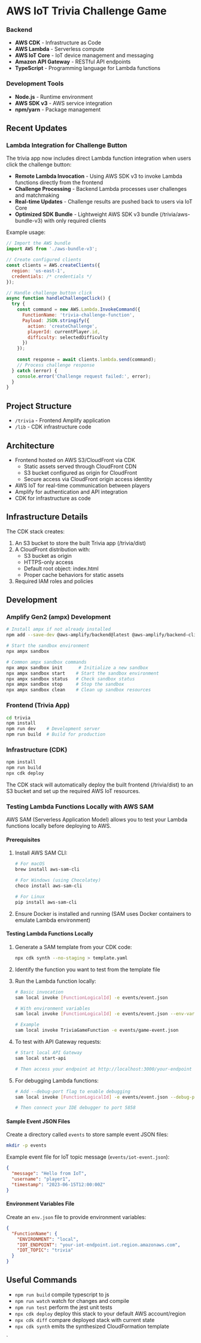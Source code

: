 # AWS IoT Trivia Challenge Game

### Backend
- **AWS CDK** - Infrastructure as Code
- **AWS Lambda** - Serverless compute
- **AWS IoT Core** - IoT device management and messaging
- **Amazon API Gateway** - RESTful API endpoints
- **TypeScript** - Programming language for Lambda functions

### Development Tools
- **Node.js** - Runtime environment
- **AWS SDK v3** - AWS service integration
- **npm/yarn** - Package management

## Recent Updates

### Lambda Integration for Challenge Button
The trivia app now includes direct Lambda function integration when users click the challenge button:

- **Remote Lambda Invocation** - Using AWS SDK v3 to invoke Lambda functions directly from the frontend
- **Challenge Processing** - Backend Lambda processes user challenges and matchmaking
- **Real-time Updates** - Challenge results are pushed back to users via IoT Core
- **Optimized SDK Bundle** - Lightweight AWS SDK v3 bundle (/trivia/aws-bundle-v3) with only required clients

Example usage:
```javascript
// Import the AWS bundle
import AWS from './aws-bundle-v3';

// Create configured clients
const clients = AWS.createClients({
  region: 'us-east-1',
  credentials: /* credentials */
});

// Handle challenge button click
async function handleChallengeClick() {
  try {
    const command = new AWS.Lambda.InvokeCommand({
      FunctionName: 'trivia-challenge-function',
      Payload: JSON.stringify({
        action: 'createChallenge',
        playerId: currentPlayer.id,
        difficulty: selectedDifficulty
      })
    });
    
    const response = await clients.lambda.send(command);
    // Process challenge response
  } catch (error) {
    console.error('Challenge request failed:', error);
  }
}
```

## Project Structure

- `/trivia` - Frontend Amplify application
- `/lib` - CDK infrastructure code

## Architecture

- Frontend hosted on AWS S3/CloudFront via CDK
  - Static assets served through CloudFront CDN
  - S3 bucket configured as origin for CloudFront
  - Secure access via CloudFront origin access identity
- AWS IoT for real-time communication between players
- Amplify for authentication and API integration
- CDK for infrastructure as code

## Infrastructure Details

The CDK stack creates:
1. An S3 bucket to store the built Trivia app (/trivia/dist)
2. A CloudFront distribution with:
   - S3 bucket as origin
   - HTTPS-only access
   - Default root object: index.html
   - Proper cache behaviors for static assets
3. Required IAM roles and policies

## Development

### Amplify Gen2 (ampx) Development
```bash
# Install ampx if not already installed
npm add --save-dev @aws-amplify/backend@latest @aws-amplify/backend-cli@latest typescript

# Start the sandbox environment
npx ampx sandbox

# Common ampx sandbox commands
npx ampx sandbox init      # Initialize a new sandbox
npx ampx sandbox start    # Start the sandbox environment
npx ampx sandbox status   # Check sandbox status
npx ampx sandbox stop     # Stop the sandbox
npx ampx sandbox clean    # Clean up sandbox resources
```

### Frontend (Trivia App)
```bash
cd trivia
npm install
npm run dev    # Development server
npm run build  # Build for production
```

### Infrastructure (CDK)
```bash
npm install
npm run build
npx cdk deploy
```

The CDK stack will automatically deploy the built frontend (/trivia/dist) to an S3 bucket and set up the required AWS IoT resources.

### Testing Lambda Functions Locally with AWS SAM

AWS SAM (Serverless Application Model) allows you to test your Lambda functions locally before deploying to AWS.

#### Prerequisites
1. Install AWS SAM CLI:
   ```bash
   # For macOS
   brew install aws-sam-cli

   # For Windows (using Chocolatey)
   choco install aws-sam-cli

   # For Linux
   pip install aws-sam-cli
   ```

2. Ensure Docker is installed and running (SAM uses Docker containers to emulate Lambda environment)

#### Testing Lambda Functions Locally

1. Generate a SAM template from your CDK code:
   ```bash
   npx cdk synth --no-staging > template.yaml
   ```

2. Identify the function you want to test from the template file

3. Run the Lambda function locally:
   ```bash
   # Basic invocation
   sam local invoke [FunctionLogicalId] -e events/event.json

   # With environment variables
   sam local invoke [FunctionLogicalId] -e events/event.json --env-vars env.json

   # Example
   sam local invoke TriviaGameFunction -e events/game-event.json
   ```

4. To test with API Gateway requests:
   ```bash
   # Start local API Gateway
   sam local start-api

   # Then access your endpoint at http://localhost:3000/your-endpoint
   ```

5. For debugging Lambda functions:
   ```bash
   # Add --debug-port flag to enable debugging
   sam local invoke [FunctionLogicalId] -e events/event.json --debug-port 5858

   # Then connect your IDE debugger to port 5858
   ```

#### Sample Event JSON Files

Create a directory called `events` to store sample event JSON files:

```bash
mkdir -p events
```

Example event file for IoT topic message (`events/iot-event.json`):
```json
{
  "message": "Hello from IoT",
  "username": "player1",
  "timestamp": "2023-06-15T12:00:00Z"
}
```

#### Environment Variables File

Create an `env.json` file to provide environment variables:
```json
{
  "FunctionName": {
    "ENVIRONMENT": "local",
    "IOT_ENDPOINT": "your-iot-endpoint.iot.region.amazonaws.com",
    "IOT_TOPIC": "trivia"
  }
}
```

## Useful Commands

* `npm run build`   compile typescript to js
* `npm run watch`   watch for changes and compile
* `npm run test`    perform the jest unit tests
* `npx cdk deploy`  deploy this stack to your default AWS account/region
* `npx cdk diff`    compare deployed stack with current state
* `npx cdk synth`   emits the synthesized CloudFormation template

`
